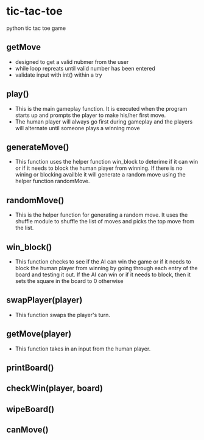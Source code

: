 # tic-tac-toe
python tic tac toe game
## getMove
- designed to get a valid nubmer from the user
- while loop repreats until valid number has been entered
- validate input with int() within a try 

## play()
- This is the main gameplay function. It is executed when the program starts up and prompts the player to make his/her first move. 
- The human player will always go first during gameplay and the players will alternate until someone plays a winning move

## generateMove()
- This function uses the helper function win_block to deterime if it can win or if it needs to block the human player from winning. If there is no wining or blocking availble it will generate a random move using the helper function randomMove.

## randomMove()
- This is the helper function for generating a random move. It uses the shuffle module to shuffle the list of moves and picks the top move from the list.

## win_block()
- This function checks to see if the AI can win the game or if it needs to block the human player from winning by going through each entry of the board and testing it out. If the AI can win or if it needs to block, then it sets the square in the board to 0 otherwise 

## swapPlayer(player)
- This function swaps the player's turn.

## getMove(player)
- This function takes in an input from the human player. 

## printBoard()
## checkWin(player, board)
## wipeBoard()
## canMove()